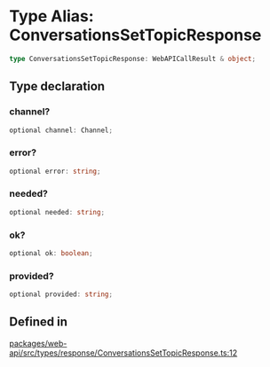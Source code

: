 # Type Alias: ConversationsSetTopicResponse

```ts
type ConversationsSetTopicResponse: WebAPICallResult & object;
```

## Type declaration

### channel?

```ts
optional channel: Channel;
```

### error?

```ts
optional error: string;
```

### needed?

```ts
optional needed: string;
```

### ok?

```ts
optional ok: boolean;
```

### provided?

```ts
optional provided: string;
```

## Defined in

[packages/web-api/src/types/response/ConversationsSetTopicResponse.ts:12](https://github.com/slackapi/node-slack-sdk/blob/main/packages/web-api/src/types/response/ConversationsSetTopicResponse.ts#L12)
